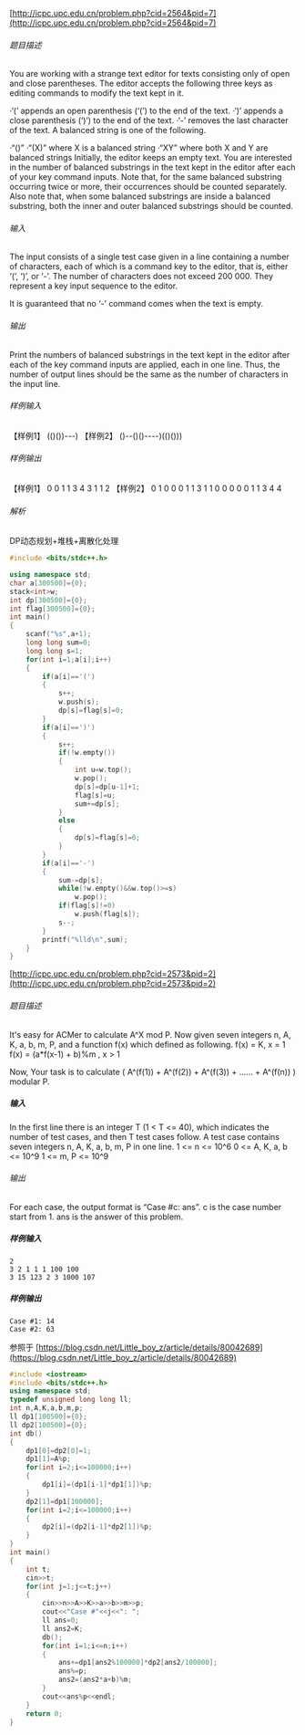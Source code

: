 [http://icpc.upc.edu.cn/problem.php?cid=2564&pid=7](http://icpc.upc.edu.cn/problem.php?cid=2564&pid=7)
###### 题目描述
You are working with a strange text editor for texts consisting only of open and close parentheses. The editor accepts the following three keys as editing commands to modify the text kept in it.

·‘(’ appends an open parenthesis (‘(’) to the end of the text.
·‘)’ appends a close parenthesis (‘)’) to the end of the text.
·‘-’ removes the last character of the text.
A balanced string is one of the following.

·“()”
·“(X)” where X is a balanced string
·“XY” where both X and Y are balanced strings
Initially, the editor keeps an empty text. You are interested in the number of balanced substrings in the text kept in the editor after each of your key command inputs. Note that, for the same balanced substring occurring twice or more, their occurrences should be counted separately. Also note that, when some balanced substrings are inside a balanced substring, both the inner and outer balanced substrings should be counted.
###### 输入
The input consists of a single test case given in a line containing a number of characters, each of which is a command key to the editor, that is, either ‘(’, ‘)’, or ‘-’. The number of characters does not exceed 200 000. They represent a key input sequence to the editor.

It is guaranteed that no ‘-’ command comes when the text is empty.
###### 输出
Print the numbers of balanced substrings in the text kept in the editor after each of the key command inputs are applied, each in one line. Thus, the number of output lines should be the same as the number of characters in the input line.
###### 样例输入
【样例1】
(()())---)
【样例2】
()--()()----)(()()))
###### 样例输出
【样例1】
0
0
1
1
3
4
3
1
1
2
【样例2】
0
1
0
0
0
1
1
3
1
1
0
0
0
0
0
1
1
3
4
4
###### 解析
DP动态规划+堆栈+离散化处理

```cpp
#include <bits/stdc++.h>

using namespace std;
char a[300500]={0};
stack<int>w;
int dp[300500]={0};
int flag[300500]={0};
int main()
{
    scanf("%s",a+1);
    long long sum=0;
    long long s=1;
    for(int i=1;a[i];i++)
    {
        if(a[i]=='(')
        {
            s++;
            w.push(s);
            dp[s]=flag[s]=0;
        }
        if(a[i]==')')
        {
            s++;
            if(!w.empty())
            {
                int u=w.top();
                w.pop();
                dp[s]=dp[u-1]+1;
                flag[s]=u;
                sum+=dp[s];
            }
            else
            {
                dp[s]=flag[s]=0;
            }
        }
        if(a[i]=='-')
        {
            sum-=dp[s];
            while(!w.empty()&&w.top()>=s)
                w.pop();
            if(flag[s]!=0)
                w.push(flag[s]);
            s--;
        }
        printf("%lld\n",sum);
    }
}
```
[http://icpc.upc.edu.cn/problem.php?cid=2573&pid=2](http://icpc.upc.edu.cn/problem.php?cid=2573&pid=2)
###### 题目描述
It's easy for ACMer to calculate A^X mod P. Now given seven integers n, A, K, a, b, m, P, and a function f(x) which defined as following.
f(x) = K, x = 1
f(x) = (a*f(x-1) + b)%m , x > 1


Now, Your task is to calculate
( A^(f(1)) + A^(f(2)) + A^(f(3)) + ...... + A^(f(n)) ) modular P. 
##### 输入
In the first line there is an integer T (1 < T <= 40), which indicates the number of test cases, and then T test cases follow. A test case contains seven integers n, A, K, a, b, m, P in one line.
1 <= n <= 10^6
0 <= A, K, a, b <= 10^9
1 <= m, P <= 10^9
###### 输出
For each case, the output format is “Case #c: ans”. 
c is the case number start from 1.
ans is the answer of this problem.
##### 样例输入
```
2
3 2 1 1 1 100 100
3 15 123 2 3 1000 107
```
##### 样例输出
````
Case #1: 14
Case #2: 63
````
参照于
[https://blog.csdn.net/Little_boy_z/article/details/80042689](https://blog.csdn.net/Little_boy_z/article/details/80042689)
```cpp
#include <iostream>
#include <bits/stdc++.h>
using namespace std;
typedef unsigned long long ll;
int n,A,K,a,b,m,p;
ll dp1[100500]={0};
ll dp2[100500]={0};
int db()
{
    dp1[0]=dp2[0]=1;
    dp1[1]=A%p;
    for(int i=2;i<=100000;i++)
    {
        dp1[i]=(dp1[i-1]*dp1[1])%p;
    }
    dp2[1]=dp1[100000];
    for(int i=2;i<=100000;i++)
    {
        dp2[i]=(dp2[i-1]*dp2[1])%p;
    }
}
int main()
{
    int t;
    cin>>t;
    for(int j=1;j<=t;j++)
    {
        cin>>n>>A>>K>>a>>b>>m>>p;
        cout<<"Case #"<<j<<": ";
        ll ans=0;
        ll ans2=K;
        db();
        for(int i=1;i<=n;i++)
        {
            ans+=dp1[ans2%100000]*dp2[ans2/100000];
            ans%=p;
            ans2=(ans2*a+b)%m;
        }
        cout<<ans%p<<endl;
    }
    return 0;
}

```


